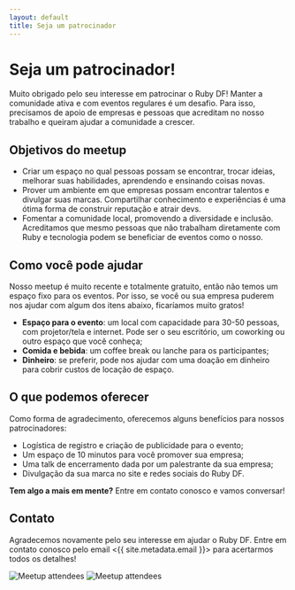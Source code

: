 ```yaml
---
layout: default
title: Seja um patrocinador
---
```


# Seja um patrocinador!

Muito obrigado pelo seu interesse em patrocinar o Ruby DF! Manter a comunidade
ativa e com eventos regulares é um desafio. Para isso, precisamos de apoio de
empresas e pessoas que acreditam no nosso trabalho e queiram ajudar a comunidade
a crescer.

## Objetivos do meetup

- Criar um espaço no qual pessoas possam se encontrar, trocar ideias, melhorar
suas habilidades, aprendendo e ensinando coisas novas.
- Prover um ambiente em que empresas possam encontrar talentos e divulgar suas
marcas. Compartilhar conhecimento e experiências é uma ótima forma de construir
reputação e atrair devs.
- Fomentar a comunidade local, promovendo a diversidade e inclusão. Acreditamos
que mesmo pessoas que não trabalham diretamente com Ruby e tecnologia podem se
beneficiar de eventos como o nosso.

## Como você pode ajudar

Nosso meetup é muito recente e totalmente gratuito, então não temos um espaço
fixo para os eventos. Por isso, se você ou sua empresa puderem nos ajudar com
algum dos itens abaixo, ficaríamos muito gratos!

- **Espaço para o evento**: um local com capacidade para 30-50 pessoas, com
  projetor/tela e internet. Pode ser o seu escritório, um coworking ou outro
  espaço que você conheça;
- **Comida e bebida**: um coffee break ou lanche para os participantes;
- **Dinheiro**: se preferir, pode nos ajudar com uma doação em dinheiro para
  cobrir custos de locação de espaço.

## O que podemos oferecer

Como forma de agradecimento, oferecemos alguns benefícios para nossos patrocinadores:

- Logística de registro e criação de publicidade para o evento;
- Um espaço de 10 minutos para você promover sua empresa;
- Uma talk de encerramento dada por um palestrante da sua empresa;
- Divulgação da sua marca no site e redes sociais do Ruby DF.

**Tem algo a mais em mente?** Entre em contato conosco e vamos conversar!

## Contato

Agradecemos novamente pelo seu interesse em ajudar o Ruby DF. Entre em contato
conosco pelo email <{{ site.metadata.email }}> para acertarmos todos os
detalhes!

<img class="block object-cover rounded-full size-80 mx-auto" src="{{ '/images/events/2023-10.jpg' | relative_url }}" alt="Meetup attendees" alt="The Ruby DF community at a meetup">
<img class="block object-cover rounded-full size-80 mx-auto" src="{{ '/images/events/2024-02.jpg' | relative_url }}" alt="Meetup attendees" alt="The Ruby DF community at a meetup">
